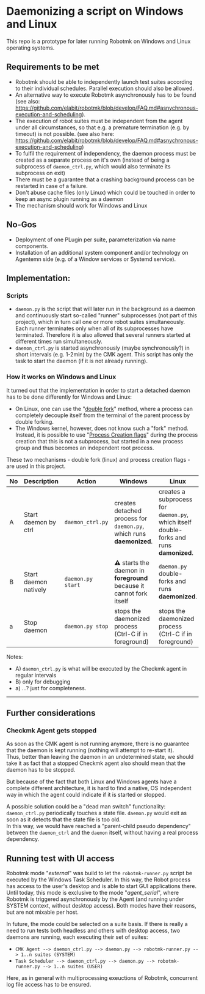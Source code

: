 # Daemonizing a script on Windows and Linux

This repo is a prototype for later running Robotmk on Windows and Linux operating systems. 

## Requirements to be met

- Robotmk should be able to independently launch test suites according to their individual schedules. Parallel execution should also be allowed. 
- An alternative way to execute Robotmk asynchronously has to be found (see also: https://github.com/elabit/robotmk/blob/develop/FAQ.md#asnychronous-execution-and-scheduling). 
- The execution of robot suites must be independent from the agent under all circumstances, so that e.g. a premature termination (e.g. by timeout) is not possible. (see also here: https://github.com/elabit/robotmk/blob/develop/FAQ.md#asnychronous-execution-and-scheduling)
- To fulfil the requirement of independency, the daemon process must be created as a separate process on it's own (instead of being a subprocess of `daemon_ctrl.py`, which would also terminate its subprocess on exit)
- There must be a guarantee that a crashing background process can be restarted in case of a failure. 
- Don't abuse cache files (only Linux) which could be touched in order to keep an async plugin running as a daemon
- The mechanism should work for Windows and Linux

## No-Gos

- Deployment of one PLugin per suite, parameterization via name components. 
- Installation of an additional system component and/or technology on Agentemn side (e.g. of a Window services or Systemd service).

## Implementation: 

### Scripts 

- `daemon.py` is the script that will later run in the background as a daemon and continuously start so-called "runner" subprocesses (not part of this project), which in turn call one or more robot suites simultaneously. Each runner terminates only when all of its subprocesses have terminated. Therefore it is also allowed that several runners started at different times run simultaneously.
- `daemon_ctrl.py` is started asynchronously (maybe synchronously?) in short intervals (e.g. 1-2min) by the CMK agent. This script has only the task to start the daemon (if it is not already running). 

### How it works on Windows and Linux

It turned out that the implementation in order to start a detached daemon has to be done differently for Windows and Linux: 

- On Linux, one can use the "[double fork](http://thelinuxjedi.blogspot.com/2014/02/why-use-double-fork-to-daemonize.html)" method, where a process can completely decouple itself from the terminal of the parent process by double forking. 
- The Windows kernel, however, does not know such a "fork" method. Instead, it is possible to use "[Process Creation flags](https://learn.microsoft.com/en-us/windows/win32/procthread/process-creation-flags)" during the process creation that this is not a subprocess, but started in a new process group and thus becomes an independent root process. 

These two mechanisms - double fork (linux) and process creation flags - are used in this project. 


| No  | Description           | Action            | Windows                                                              | Linux                                                                                   |
| --- | --------------------- | ----------------- | -------------------------------------------------------------------- | --------------------------------------------------------------------------------------- |
| A   | Start daemon by ctrl  | `daemon_ctrl.py`  | creates detached process for `daemon.py`, which runs **daemonized**. | creates a subprocess for `daemon.py`, which itself double-forks and runs **damonized**. |
| B   | Start daemon natively | `daemon.py start` | ⚠️ starts the daemon in **foreground** because it cannot fork itself  | `daemon.py` double-forks and runs **daemonized**.                                       |
| a   | Stop daemon           | `daemon.py stop`  | stops the daemonized process (Ctrl-C if in foreground)               | stops the daemonized process (Ctrl-C if in foreground)                                  |

Notes: 

- A) `daemon_ctrl.py` is what will be executed by the Checkmk agent in regular intervals
- B) only for debugging
- a) ...? just for completeness. 

--- 

## Further considerations

### Checkmk Agent gets stopped 

As soon as the CMK agent is not running anymore, there is no guarantee that the daemon is kept running (nothing will attempt to re-start it).  
Thus, better than leaving the daemon in an undetermined state, we should take it as fact that a stopped Checkmk agent also should mean that the daemon has to be stopped. 

But because of the fact that both Linux and Windows agents have a complete different architecture, it is hard to find a native, OS independent way in which the agent could indicate if it is started or stopped. 

A possible solution could be a "dead man switch" functionality:  
`daemon_ctrl.py` periodically touches a state file. `daemon.py` would exit as soon as it detects that the state file is too old.  
In this way, we would have reached a "parent-child pseudo dependency" between the `daemon_ctrl` and the `daemon` itself, without having a real process dependency. 

## Running test with UI access

Robotmk mode "*external*" was build to let the `robotmk-runner.py` script be executed by the Windows Task Scheduler. In this way, the Robot process has access to the user's desktop and is able to start GUI applications there.  
Until today, this mode is exclusive to the mode "*agent_serial*", where Robotmk is triggered asynchronously by the Agent (and running under SYSTEM context, without desktop access). Both modes have their reasons, but are not mixable per host. 

In future, the mode could be selected on a suite basis. If there is really a need to run tests both headless and others with desktop access, two daemons are running, each executing their set of suites: 

- `CMK Agent --> daemon_ctrl.py --> daemon.py --> robotmk-runner.py --> 1..n suites (SYSTEM)`
- `Task Scheduler --> daemon_ctrl.py --> daemon.py --> robotmk-runner.py --> 1..n suites (USER)`

Here, as in general with multiprocessing exeuctions of Robotmk, concurrent log file access has to be ensured. 